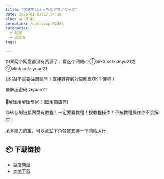```yaml
---
title: "优等生はえっちなアマノジャク"
date: 2025-01-03T17:54:18
slug: wp-8148
permalink: /posts/wp-8148/
categories:
  - 动漫
  - 动漫盖
tags:

---
```


如果两个网盘都没有资源了，看这个网站👉①link3.cc/xianyu21或②vlink.cc/ziyuan21

(本站)不需要注册账号！直接转存到对应网盘OK？懂吧！

🟢解压密码:ziyuan21

🔵解压用解压专家！(应用商店有)

🟡转存的链接网盘有教程！一定要看教程！按教程操作！不按教程操作你不会解压！

💰🈶能力的宝，可以点左下角赞赏支持一下网站运行

## 📦 下载链接
- [百度网盘](https://blziyuan21.com/pay-download/8148?key=1d3770211d&down_id=0)
- [本地下载](https://blziyuan21.com/pay-download/8148?key=1d3770211d&down_id=1)

